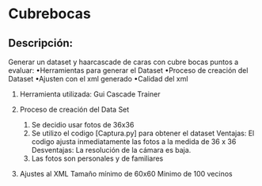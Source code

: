 # Cubrebocas

## Descripción:

Generar un dataset y haarcascade de caras con cubre bocas puntos a evaluar:
    •Herramientas para generar el Dataset
    •Proceso de creación del Dataset
    •Ajusten con el xml generado
    •Calidad del xml


1. Herramienta utilizada:
    Gui Cascade Trainer

2. Proceso de creación del Data Set

    1. Se decidio usar fotos de 36x36
    2. Se utilizo el codigo [Captura.py] para obtener el dataset
        Ventajas:
        El  codigo ajusta inmediatamente las fotos a la medida de 36 x 36
        Desventajas:
        La resolución de la cámara es baja.
    3. Las fotos son personales y de familiares

3. Ajustes al XML
    Tamaño mínimo de 60x60
    Minimo de 100 vecinos 